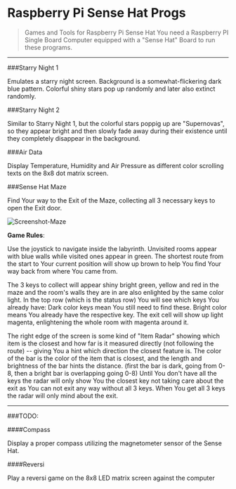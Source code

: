 # Raspberry Pi Sense Hat Progs

> Games and Tools for Raspberry Pi Sense Hat
> You need a Raspberry PI Single Board Computer
> equipped with a "Sense Hat" Board to run these programs.

---

###Starry Night 1

Emulates a starry night screen.
Background is a somewhat-flickering dark blue pattern.
Colorful shiny stars pop up randomly and later also extinct randomly.

###Starry Night 2

Similar to Starry Night 1, but the colorful stars poppig up are "Supernovas", so they appear bright and then slowly fade away during their existence until they completely disappear in the background.

###Air Data

Display Temperature, Humidity and Air Pressure as different color scrolling texts on the 8x8 dot matrix screen.

###Sense Hat Maze

Find Your way to the Exit of the Maze, collecting all 3 necessary keys to open the Exit door.

![Screenshot-Maze](https://github.com/oliverbacsi/Sense_Hat_Progs/blob/main/scrot-Maze.png)

**Game Rules**:

Use the joystick to navigate inside the labyrinth.
Unvisited rooms appear with blue walls while visited ones appear in green.
The shortest route from the start to Your current position will show up brown to help You find Your way back from where You came from.

The 3 keys to collect will appear shiny bright green, yellow and red in the maze and the room's walls they are in are also enlighted by the same color light.
In the top row (which is the status row) You will see which keys You already have: Dark color keys mean You still need to find these. Bright color means You already have the respective key.
The exit cell will show up light magenta, enlightening the whole room with magenta around it.

The right edge of the screen is some kind of "Item Radar" showing which item is the closest and how far is it measured directly (not following the route) -- giving You a hint which direction the closest feature is.
The color of the bar is the color of the item that is closest, and the length and brightness of the bar hints the distance. (first the bar is dark, going from 0-8, then a bright bar is overlapping going 0-8)
Until You don't have all the keys the radar will only show You the closest key not taking care about the exit as You can not exit any way without all 3 keys. When You get all 3 keys the radar will only mind about the exit.


---

###TODO:

####Compass

Display a proper compass utilizing the magnetometer sensor of the Sense Hat.

####Reversi

Play a reversi game on the 8x8 LED matrix screen against the computer


